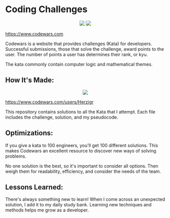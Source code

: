 # Coding Challenges

<p align="center">
    <!-- <img src="https://img.shields.io/static/v1?label=|&message=HTML5&color=a33550&style=plastic&logo=html5"/> -->
    <!-- <img src="https://img.shields.io/static/v1?label=|&message=CSS3&color=a33550&style=plastic&logo=css3"/> -->
    <!-- <img src="https://img.shields.io/static/v1?label=|&message=SASS&color=a33550&style=plastic&logo=sass"/> -->
    <!-- <img src="https://img.shields.io/static/v1?label=|&message=BOOTSTRAP&color=a33550&style=plastic&logo=bootstrap"/> -->
    <img src="https://img.shields.io/static/v1?label=|&message=JAVASCRIPT&color=35a34d&style=plastic&logo=javascript"/>
    <!-- <img src="https://img.shields.io/static/v1?label=|&message=REACT.JS&color=35a34d&style=plastic&logo=react"/> -->
    <!-- <img src="https://img.shields.io/static/v1?label=|&message=REACT.NATIVE&color=35a34d&style=plastic&logo=react"/> -->
    <!-- <img src="https://img.shields.io/static/v1?label=|&message=TYPESCRIPT&color=35a34d&style=plastic&logo=typescript"/> -->
    <!-- <img src="https://img.shields.io/static/v1?label=|&message=NODE.JS&color=359ba3&style=plastic&logo=node.js"/> -->
    <!-- <img src="https://img.shields.io/static/v1?label=|&message=EXPRESS&color=359ba3&style=plastic&logo=express"/> -->
    <!-- <img src="https://img.shields.io/static/v1?label=|&message=EJS&color=359ba3&style=plastic&logo=ejs"/> -->
    <!-- <img src="https://img.shields.io/static/v1?label=|&message=MONGO-DB&color=359ba3&style=plastic&logo=mongodb"/> -->
    <img src="https://img.shields.io/static/v1?label=|&message=SQL&color=359ba3&style=plastic&logo=oracle"/>
    <!-- <img src="https://img.shields.io/static/v1?label=|&message=AWS&color=359ba3&style=plastic&logo=amazon"/> -->
    <!-- <img src="https://img.shields.io/static/v1?label=|&message=FIREBASE&color=359ba3&style=plastic&logo=firebase"/> -->
    <!-- <img src="https://img.shields.io/static/v1?label=|&message=JAVA&color=35a34d&style=plastic&logo=java"/> -->
    <!-- <img src="https://img.shields.io/static/v1?label=|&message=PYTHON&color=35a34d&style=plastic&logo=python"/> -->
    <!-- <img src="https://img.shields.io/static/v1?label=|&message=WEBPACK&color=35a34d&style=plastic&logo=webpack"/> -->
    <!-- <img src="https://img.shields.io/static/v1?label=|&message=WORDPRESS&color=35a34d&style=plastic&logo=wordpress"/> -->
    <!-- <img src="https://img.shields.io/static/v1?label=|&message=LINUX&color=bbb111&style=plastic&logo=linux"/> -->
</p>

https://www.codewars.com

Codewars is a website that provides challenges (Kata) for developers. Successful submissions, those that solve the challenge, award points to the user. The number of points a user has determines their rank, or kyu.

The kata commonly contain computer logic and mathematical themes.

## How It's Made:

<p align="center" ><img src="https://www.codewars.com/users/Herzigr/badges/large"/></p>

https://www.codewars.com/users/Herzigr

This repository contains solutions to all the Kata that I attempt. Each file includes the challenge, solution, and my pseudocode.

## Optimizations:

If you give a kata to 100 engineers, you'll get 100 different solutions. This makes Codewars an excellent resource to discover new ways of solving problems.

No one solution is the best, so it's important to consider all options. Then weigh them for readability, efficiency, and consider the needs of the team.

## Lessons Learned:

There's always something new to learn! When I come across an unexpected solution, I add it to my daily study bank. Learning new techniques and methods helps me grow as a developer.